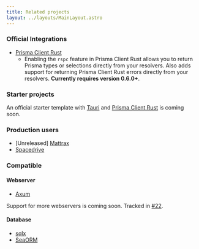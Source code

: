 ```yaml
---
title: Related projects
layout: ../layouts/MainLayout.astro
---
```


### Official Integrations

 - [Prisma Client Rust](https://github.com/brendonovich/prisma-client-rust)
   - Enabling the `rspc` feature in Prisma Client Rust allows you to return Prisma types or selections directly from your resolvers. Also adds support for returning Prisma Client Rust errors directly from your resolvers. **Currently requires version 0.6.0+**.

### Starter projects

An official starter template with [Tauri](https://tauri.app) and [Prisma Client Rust](https://github.com/brendonovich/prisma-client-rust) is coming soon.

### Production users

 - [Unreleased] [Mattrax](https://mattrax.app)
 - [Spacedrive](https://spacedrive.com)

### Compatible

#### Webserver
 - [Axum](https://github.com/tokio-rs/axum)

Support for more webservers is coming soon. Tracked in [#22](https://github.com/oscartbeaumont/rspc/issues/22).

#### Database

 - [sqlx](https://github.com/launchbadge/sqlx)
 - [SeaORM](https://www.sea-ql.org/SeaORM/)
